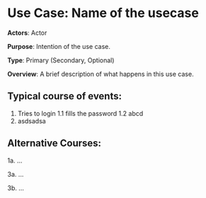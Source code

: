 # Use Case: Name of the usecase

**Actors**: Actor

**Purpose**: Intention of the use case.

**Type**: Primary (Secondary, Optional)

**Overview**: A brief description of what happens in this use case.

## Typical course of events:

1. Tries to login
   1.1 fills the password
   1.2 abcd
2. asdsadsa

## Alternative Courses:

1a. ...

3a. ...

3b. ...

<div style="page-break-after: always;"></div>
